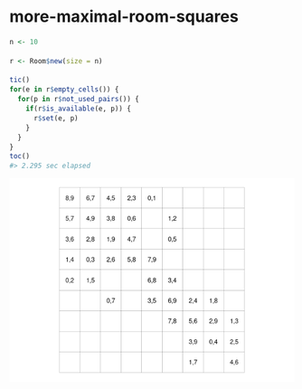 
<!-- README.md is generated from README.Rmd. Please edit that file -->

# more-maximal-room-squares

<!-- badges: start -->
<!-- badges: end -->

``` r
n <- 10

r <- Room$new(size = n)

tic()
for(e in r$empty_cells()) {
  for(p in r$not_used_pairs()) {
    if(r$is_available(e, p)) {
      r$set(e, p)
    }
  }
}
toc()
#> 2.295 sec elapsed
```

![](figure/plot-1.png)<!-- -->
